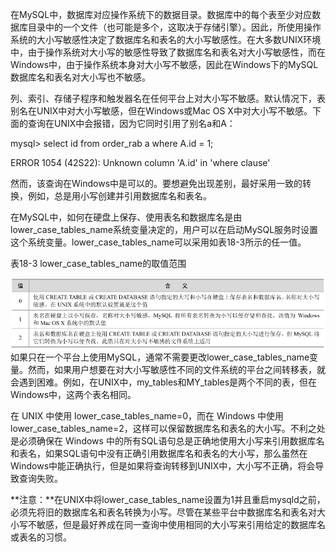 

在MySQL中，数据库对应操作系统下的数据目录。数据库中的每个表至少对应数据库目录中的一个文件（也可能是多个，这取决于存储引擎）。因此，所使用操作系统的大小写敏感性决定了数据库名和表名的大小写敏感性。在大多数UNIX环境中，由于操作系统对大小写的敏感性导致了数据库名和表名对大小写敏感性，而在 Windows中，由于操作系统本身对大小写不敏感，因此在Windows下的MySQL数据库名和表名对大小写也不敏感。

列、索引、存储子程序和触发器名在任何平台上对大小写不敏感。默认情况下，表别名在UNIX中对大小写敏感，但在Windows或Mac OS X中对大小写不敏感。下面的查询在UNIX中会报错，因为它同时引用了别名a和A：

mysql> select id from order_rab a where A.id = 1;

ERROR 1054 (42S22): Unknown column 'A.id' in 'where clause'

然而，该查询在Windows中是可以的。要想避免出现差别，最好采用一致的转换，例如，总是用小写创建并引用数据库名和表名。

在MySQL中，如何在硬盘上保存、使用表名和数据库名是由lower_case_tables_name系统变量决定的，用户可以在启动MySQL服务时设置这个系统变量。lower_case_tables_name可以采用如表18-3所示的任一值。

表18-3 lower_case_tables_name的取值范围



![figure_0328_0143.jpg](../images/figure_0328_0143.jpg)
如果只在一个平台上使用MySQL，通常不需要更改lower_case_tables_name变量。然而，如果用户想要在对大小写敏感性不同的文件系统的平台之间转移表，就会遇到困难。例如，在UNIX中，my_tables和MY_tables是两个不同的表，但在Windows中，这两个表名相同。

在 UNIX 中使用 lower_case_tables_name=0，而在 Windows 中使用 lower_case_tables_name=2，这样可以保留数据库名和表名的大小写。不利之处是必须确保在 Windows 中的所有SQL语句总是正确地使用大小写来引用数据库名和表名，如果SQL语句中没有正确引用数据库名和表名的大小写，那么虽然在Windows中能正确执行，但是如果将查询转移到UNIX中，大小写不正确，将会导致查询失败。

**注意：**在UNIX中将lower_case_tables_name设置为1并且重启mysqld之前，必须先将旧的数据库名和表名转换为小写。尽管在某些平台中数据库名和表名对大小写不敏感，但是最好养成在同一查询中使用相同的大小写来引用给定的数据库名或表名的习惯。



